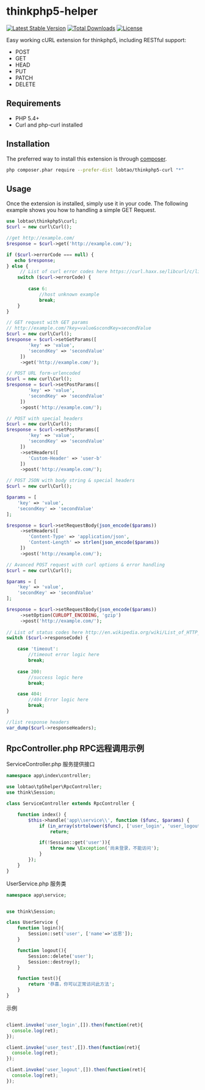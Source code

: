 thinkphp5-helper
===================
[![Latest Stable Version](https://poser.pugx.org/lobtao/thinkphp5-curl/v/stable)](https://packagist.org/packages/lobtao/thinkphp5-curl)
[![Total Downloads](https://poser.pugx.org/lobtao/thinkphp5-curl/downloads)](https://packagist.org/packages/lobtao/thinkphp5-curl)
[![License](https://poser.pugx.org/lobtao/thinkphp5-curl/license)](https://packagist.org/packages/lobtao/thinkphp5-curl)
                   
Easy working cURL extension for thinkphp5, including RESTful support:

 - POST
 - GET
 - HEAD
 - PUT
 - PATCH
 - DELETE

Requirements
------------
- PHP 5.4+
- Curl and php-curl installed


Installation
------------

The preferred way to install this extension is through [composer](http://getcomposer.org/download/).

```bash
php composer.phar require --prefer-dist lobtao/thinkphp5-curl "*"
```


Usage
-----

Once the extension is installed, simply use it in your code. The following example shows you how to handling a simple GET Request. 

```php
use lobtao\thinkphp5\curl;
$curl = new curl\Curl();

//get http://example.com/
$response = $curl->get('http://example.com/');

if ($curl->errorCode === null) {
   echo $response;
} else {
     // List of curl error codes here https://curl.haxx.se/libcurl/c/libcurl-errors.html
    switch ($curl->errorCode) {
    
        case 6:
            //host unknown example
            break;
    }
} 
```

```php
// GET request with GET params
// http://example.com/?key=value&scondKey=secondValue
$curl = new curl\Curl();
$response = $curl->setGetParams([
        'key' => 'value',
        'secondKey' => 'secondValue'
     ])
     ->get('http://example.com/');
```


```php
// POST URL form-urlencoded 
$curl = new curl\Curl();
$response = $curl->setPostParams([
        'key' => 'value',
        'secondKey' => 'secondValue'
     ])
     ->post('http://example.com/');
```

```php
// POST with special headers
$curl = new curl\Curl();
$response = $curl->setPostParams([
        'key' => 'value',
        'secondKey' => 'secondValue'
     ])
     ->setHeaders([
        'Custom-Header' => 'user-b'
     ])
     ->post('http://example.com/');
```


```php
// POST JSON with body string & special headers
$curl = new curl\Curl();

$params = [
    'key' => 'value',
    'secondKey' => 'secondValue'
];

$response = $curl->setRequestBody(json_encode($params))
     ->setHeaders([
        'Content-Type' => 'application/json',
        'Content-Length' => strlen(json_encode($params))
     ])
     ->post('http://example.com/');
```

```php
// Avanced POST request with curl options & error handling
$curl = new curl\Curl();

$params = [
    'key' => 'value',
    'secondKey' => 'secondValue'
];

$response = $curl->setRequestBody(json_encode($params))
     ->setOption(CURLOPT_ENCODING, 'gzip')
     ->post('http://example.com/');
     
// List of status codes here http://en.wikipedia.org/wiki/List_of_HTTP_status_codes
switch ($curl->responseCode) {

    case 'timeout':
        //timeout error logic here
        break;
        
    case 200:
        //success logic here
        break;

    case 404:
        //404 Error logic here
        break;
}

//list response headers
var_dump($curl->responseHeaders);
```

RpcController.php  RPC远程调用示例
-----
ServiceController.php 服务提供接口

```php
namespace app\index\controller;

use lobtao\tp5helper\RpcController;
use think\Session;

class ServiceController extends RpcController {

    function index() {
        $this->handle('app\\service\\', function ($func, $params) {
            if (in_array(strtolower($func), ['user_login', 'user_logout'])) //登录方法不判断
                return;

            if(!Session::get('user')){
                throw new \Exception('尚未登录，不能访问');
            }
        });
    }
}
```

UserService.php 服务类

```php
namespace app\service;


use think\Session;

class UserService {
    function login(){
        Session::set('user', ['name'=>'远思']);
    }

    function logout(){
        Session::delete('user');
        Session::destroy();
    }

    function test(){
        return '恭喜，你可以正常访问此方法';
    }
}
```

示例
```javascript

client.invoke('user_login',[]).then(function(ret){
  console.log(ret);
});

client.invoke('user_test',[]).then(function(ret){
  console.log(ret);
});

client.invoke('user_logout',[]).then(function(ret){
  console.log(ret);
});

```